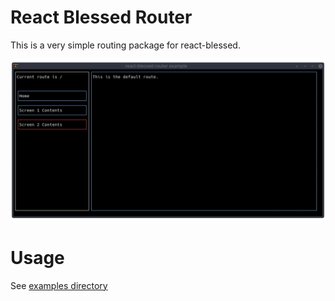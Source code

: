 # React Blessed Router

This is a very simple routing package for react-blessed.

![GitHub Logo](examples/img/example.gif)

# Usage

See [examples directory](examples/)

